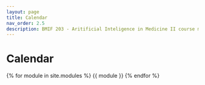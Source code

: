 ```yaml
---
layout: page
title: Calendar
nav_order: 2.5
description: BMIF 203 - Aritificial Inteligence in Medicine II course modules and topics
---
```


# Calendar

{% for module in site.modules %}
{{ module }}
{% endfor %}
